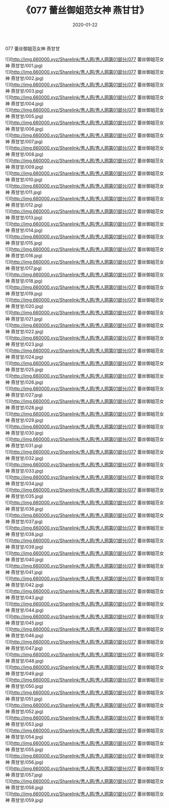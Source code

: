 ﻿---
layout: post
title:  《077 蕾丝御姐范女神 燕甘甘》
date:   2020-01-22
img: http://img.660000.xyz/Sharelink/秀人网/秀人网第01部分/077 蕾丝御姐范女神 燕甘甘/000.jpg
categories: [美女, 清纯, 唯美]
---

077 蕾丝御姐范女神 燕甘甘

  ![](http://img.660000.xyz/Sharelink/秀人网/秀人网第01部分/077 蕾丝御姐范女神 燕甘甘/001.jpg) <br> ![](http://img.660000.xyz/Sharelink/秀人网/秀人网第01部分/077 蕾丝御姐范女神 燕甘甘/002.jpg) <br> ![](http://img.660000.xyz/Sharelink/秀人网/秀人网第01部分/077 蕾丝御姐范女神 燕甘甘/003.jpg) <br> ![](http://img.660000.xyz/Sharelink/秀人网/秀人网第01部分/077 蕾丝御姐范女神 燕甘甘/004.jpg) <br> ![](http://img.660000.xyz/Sharelink/秀人网/秀人网第01部分/077 蕾丝御姐范女神 燕甘甘/005.jpg) <br> ![](http://img.660000.xyz/Sharelink/秀人网/秀人网第01部分/077 蕾丝御姐范女神 燕甘甘/006.jpg) <br> ![](http://img.660000.xyz/Sharelink/秀人网/秀人网第01部分/077 蕾丝御姐范女神 燕甘甘/007.jpg) <br> ![](http://img.660000.xyz/Sharelink/秀人网/秀人网第01部分/077 蕾丝御姐范女神 燕甘甘/008.jpg) <br> ![](http://img.660000.xyz/Sharelink/秀人网/秀人网第01部分/077 蕾丝御姐范女神 燕甘甘/009.jpg) <br> ![](http://img.660000.xyz/Sharelink/秀人网/秀人网第01部分/077 蕾丝御姐范女神 燕甘甘/010.jpg) <br> ![](http://img.660000.xyz/Sharelink/秀人网/秀人网第01部分/077 蕾丝御姐范女神 燕甘甘/011.jpg) <br> ![](http://img.660000.xyz/Sharelink/秀人网/秀人网第01部分/077 蕾丝御姐范女神 燕甘甘/012.jpg) <br> ![](http://img.660000.xyz/Sharelink/秀人网/秀人网第01部分/077 蕾丝御姐范女神 燕甘甘/013.jpg) <br> ![](http://img.660000.xyz/Sharelink/秀人网/秀人网第01部分/077 蕾丝御姐范女神 燕甘甘/014.jpg) <br> ![](http://img.660000.xyz/Sharelink/秀人网/秀人网第01部分/077 蕾丝御姐范女神 燕甘甘/015.jpg) <br> ![](http://img.660000.xyz/Sharelink/秀人网/秀人网第01部分/077 蕾丝御姐范女神 燕甘甘/016.jpg) <br> ![](http://img.660000.xyz/Sharelink/秀人网/秀人网第01部分/077 蕾丝御姐范女神 燕甘甘/017.jpg) <br> ![](http://img.660000.xyz/Sharelink/秀人网/秀人网第01部分/077 蕾丝御姐范女神 燕甘甘/018.jpg) <br> ![](http://img.660000.xyz/Sharelink/秀人网/秀人网第01部分/077 蕾丝御姐范女神 燕甘甘/019.jpg) <br> ![](http://img.660000.xyz/Sharelink/秀人网/秀人网第01部分/077 蕾丝御姐范女神 燕甘甘/020.jpg) <br> ![](http://img.660000.xyz/Sharelink/秀人网/秀人网第01部分/077 蕾丝御姐范女神 燕甘甘/021.jpg) <br> ![](http://img.660000.xyz/Sharelink/秀人网/秀人网第01部分/077 蕾丝御姐范女神 燕甘甘/022.jpg) <br> ![](http://img.660000.xyz/Sharelink/秀人网/秀人网第01部分/077 蕾丝御姐范女神 燕甘甘/023.jpg) <br> ![](http://img.660000.xyz/Sharelink/秀人网/秀人网第01部分/077 蕾丝御姐范女神 燕甘甘/024.jpg) <br> ![](http://img.660000.xyz/Sharelink/秀人网/秀人网第01部分/077 蕾丝御姐范女神 燕甘甘/025.jpg) <br> ![](http://img.660000.xyz/Sharelink/秀人网/秀人网第01部分/077 蕾丝御姐范女神 燕甘甘/026.jpg) <br> ![](http://img.660000.xyz/Sharelink/秀人网/秀人网第01部分/077 蕾丝御姐范女神 燕甘甘/027.jpg) <br> ![](http://img.660000.xyz/Sharelink/秀人网/秀人网第01部分/077 蕾丝御姐范女神 燕甘甘/028.jpg) <br> ![](http://img.660000.xyz/Sharelink/秀人网/秀人网第01部分/077 蕾丝御姐范女神 燕甘甘/029.jpg) <br> ![](http://img.660000.xyz/Sharelink/秀人网/秀人网第01部分/077 蕾丝御姐范女神 燕甘甘/030.jpg) <br> ![](http://img.660000.xyz/Sharelink/秀人网/秀人网第01部分/077 蕾丝御姐范女神 燕甘甘/031.jpg) <br> ![](http://img.660000.xyz/Sharelink/秀人网/秀人网第01部分/077 蕾丝御姐范女神 燕甘甘/032.jpg) <br> ![](http://img.660000.xyz/Sharelink/秀人网/秀人网第01部分/077 蕾丝御姐范女神 燕甘甘/033.jpg) <br> ![](http://img.660000.xyz/Sharelink/秀人网/秀人网第01部分/077 蕾丝御姐范女神 燕甘甘/034.jpg) <br> ![](http://img.660000.xyz/Sharelink/秀人网/秀人网第01部分/077 蕾丝御姐范女神 燕甘甘/035.jpg) <br> ![](http://img.660000.xyz/Sharelink/秀人网/秀人网第01部分/077 蕾丝御姐范女神 燕甘甘/036.jpg) <br> ![](http://img.660000.xyz/Sharelink/秀人网/秀人网第01部分/077 蕾丝御姐范女神 燕甘甘/037.jpg) <br> ![](http://img.660000.xyz/Sharelink/秀人网/秀人网第01部分/077 蕾丝御姐范女神 燕甘甘/038.jpg) <br> ![](http://img.660000.xyz/Sharelink/秀人网/秀人网第01部分/077 蕾丝御姐范女神 燕甘甘/039.jpg) <br> ![](http://img.660000.xyz/Sharelink/秀人网/秀人网第01部分/077 蕾丝御姐范女神 燕甘甘/040.jpg) <br> ![](http://img.660000.xyz/Sharelink/秀人网/秀人网第01部分/077 蕾丝御姐范女神 燕甘甘/041.jpg) <br> ![](http://img.660000.xyz/Sharelink/秀人网/秀人网第01部分/077 蕾丝御姐范女神 燕甘甘/042.jpg) <br> ![](http://img.660000.xyz/Sharelink/秀人网/秀人网第01部分/077 蕾丝御姐范女神 燕甘甘/043.jpg) <br> ![](http://img.660000.xyz/Sharelink/秀人网/秀人网第01部分/077 蕾丝御姐范女神 燕甘甘/044.jpg) <br> ![](http://img.660000.xyz/Sharelink/秀人网/秀人网第01部分/077 蕾丝御姐范女神 燕甘甘/045.jpg) <br> ![](http://img.660000.xyz/Sharelink/秀人网/秀人网第01部分/077 蕾丝御姐范女神 燕甘甘/046.jpg) <br> ![](http://img.660000.xyz/Sharelink/秀人网/秀人网第01部分/077 蕾丝御姐范女神 燕甘甘/047.jpg) <br> ![](http://img.660000.xyz/Sharelink/秀人网/秀人网第01部分/077 蕾丝御姐范女神 燕甘甘/048.jpg) <br> ![](http://img.660000.xyz/Sharelink/秀人网/秀人网第01部分/077 蕾丝御姐范女神 燕甘甘/049.jpg) <br> ![](http://img.660000.xyz/Sharelink/秀人网/秀人网第01部分/077 蕾丝御姐范女神 燕甘甘/050.jpg) <br> ![](http://img.660000.xyz/Sharelink/秀人网/秀人网第01部分/077 蕾丝御姐范女神 燕甘甘/051.jpg) <br> ![](http://img.660000.xyz/Sharelink/秀人网/秀人网第01部分/077 蕾丝御姐范女神 燕甘甘/052.jpg) <br> ![](http://img.660000.xyz/Sharelink/秀人网/秀人网第01部分/077 蕾丝御姐范女神 燕甘甘/053.jpg) <br> ![](http://img.660000.xyz/Sharelink/秀人网/秀人网第01部分/077 蕾丝御姐范女神 燕甘甘/054.jpg) <br> ![](http://img.660000.xyz/Sharelink/秀人网/秀人网第01部分/077 蕾丝御姐范女神 燕甘甘/055.jpg) <br> ![](http://img.660000.xyz/Sharelink/秀人网/秀人网第01部分/077 蕾丝御姐范女神 燕甘甘/056.jpg) <br> ![](http://img.660000.xyz/Sharelink/秀人网/秀人网第01部分/077 蕾丝御姐范女神 燕甘甘/057.jpg) <br> ![](http://img.660000.xyz/Sharelink/秀人网/秀人网第01部分/077 蕾丝御姐范女神 燕甘甘/058.jpg) <br> ![](http://img.660000.xyz/Sharelink/秀人网/秀人网第01部分/077 蕾丝御姐范女神 燕甘甘/059.jpg) <br>